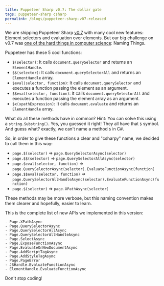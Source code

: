 ```yaml
---
title: Puppeteer Sharp v0.7: The dollar gate
tags: puppeteer-sharp csharp
permalink: /blogs/puppeteer-sharp-v07-released
---
```


We are shipping Puppeteer Sharp [v0.7](https://github.com/kblok/puppeteer-sharp/projects/12) with many cool new features: Element selectors and evaluation over elements. But our big challenge on v0.7 was [one of the hard things in computer science](https://twitter.com/codinghorror/status/506010907021828096?lang=en): Naming Things.

Puppeteer has these 5 cool functions:

 * `$(selector)`: It calls `document.querySelector` and returns an `ElementHandle`.
 * `$$(selector)`: It calls `document.querySelectorAll` and returns an `ElementHandle` array.
 * `$eval(selector, function)`: It calls `document.querySelector` and executes a function passing the element as an argument.
 * `$$eval(selector, function)`: It calls `document.querySelectorAll` and executes a function passing the element array as an argument.
 * `$x(xpathExpression)`: It calls `document.evaluate` and returns an `ElementHandle` array.

What do all these methods have in common? Hint: You can solve this using a `string.Substring()`.
Yes, you guessed it right! They all have that `$` symbol. And guess what? exactly, we can't name a method `$` in C#.

So, in order to give these functions a clear and "csharpy" name, we decided to call them in this way:

 * `page.$(selector)` => `page.QuerySelectorAsync(selector)`
 * `page.$$(selector)` => `page.QuerySelectorAllAsync(selector)`
 * `page.$eval(selector, function)` => `page.QuerySelectorAsync(selector).EvaluateFunctionAsync(function)`
 * `page.$$eval(selector, function)` => `page.QuerySelectorAllHandleAsync(selector).EvaluateFunctionAsync(function)`
 * `page.$(selector)` => `page.XPathAsync(selector)`

These methods may be more verbose, but this naming convention makes them clearer and hopefully, easier to learn.

This is the complete list of new APIs we implemented in this version: 

    - Page.XPathAsync
    - Page.QuerySelectorAsync
    - Page.QuerySelectorAllAsync
    - Page.QuerySelectorAllHandleAsync
    - Page.SelectAsync
    - Page.ExposeFunctionAsync
    - Page.EvaluateOnNewDocumentAsync
    - Page.AddScriptTagAsync
    - Page.AddStyleTagAsync
    - Page.PageError
    - JSHandle.EvaluateFunctionAsync
    - ElementHandle.EvaluateFunctionAsync

Don't stop coding!